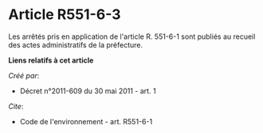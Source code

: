 # Article R551-6-3

Les arrêtés pris en application de l'article R. 551-6-1 sont publiés au recueil des actes administratifs de la préfecture.

**Liens relatifs à cet article**

_Créé par_:

  - Décret n°2011-609 du 30 mai 2011 - art. 1

_Cite_:

  - Code de l'environnement - art. R551-6-1
